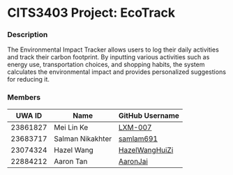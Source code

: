 # CITS3403 Project: EcoTrack

### Description

The Environmental Impact Tracker allows users to log their daily activities and track their carbon footprint. By inputting various activities such as energy use, transportation choices, and shopping habits, the system calculates the environmental impact and provides personalized suggestions for reducing it.

### Members

| UWA ID   | Name             | GitHub Username                                     |
| -------- | ---------------- | --------------------------------------------------- |
| 23861827 | Mei Lin Ke       | [LXM-007](https://github.com/LXM-007)               |
| 23683717 | Salman Nikakhter | [samlam691](https://github.com/samlam691)           |
| 23074324 | Hazel Wang       | [HazelWangHuiZi](https://github.com/HazelWangHuiZi) |
| 22884212 | Aaron Tan        | [AaronJai](https://github.com/AaronJai)             |
